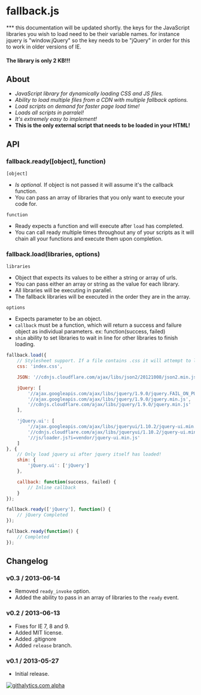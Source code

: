 fallback.js
===========
*** this documentation will be updated shortly. the keys for the JavaScript libraries you wish to load need to be their variable names. for instance jquery is "window.jQuery" so the key needs to be "jQuery" in order for this to work in older versions of IE.



#### The library is only 2 KB!!!

## About
* _JavaScript library for dynamically loading CSS and JS files._
* _Ability to load multiple files from a CDN with multiple fallback options._
* _Load scripts on demand for faster page load time!_
* _Loads all scripts in parralel!_
* _It's extremely easy to implement!_
* __This is the only external script that needs to be loaded in your HTML!__


## API
### fallback.ready([object], function)
`[object]`
- *Is optional.* If object is not passed it will assume it's the callback function.
- You can pass an array of libraries that you only want to execute your code for.

`function`
- Ready expects a function and will execute after `load` has completed.
- You can call ready multiple times throughout any of your scripts as it will chain all your functions and execute them upon completion.


### fallback.load(libraries, options)
`libraries`
- Object that expects its values to be either a string or array of urls.
- You can pass either an array or string as the value for each library.
- All libraries will be executing in parallel.
- The fallback libraries will be executed in the order they are in the array.

`options`
- Expects parameter to be an object.
- `callback` must be a function, which will return a success and failure object as individual parameters. ex: function(success, failed)
- `shim` ability to set libraries to wait in line for other libraries to finish loading.

```javascript
fallback.load({
	// Stylesheet support. If a file contains .css it will attempt to load it as a stylesheet.
	css: 'index.css',

	JSON: '//cdnjs.cloudflare.com/ajax/libs/json2/20121008/json2.min.js',

	jQuery: [
		'//ajax.googleapis.com/ajax/libs/jquery/1.9.0/jquery.FAIL_ON_PURPOSE.min.js',
		'//ajax.googleapis.com/ajax/libs/jquery/1.9.0/jquery.min.js',
		'//cdnjs.cloudflare.com/ajax/libs/jquery/1.9.0/jquery.min.js'
	],

	'jQuery.ui': [
		'//ajax.googleapis.com/ajax/libs/jqueryui/1.10.2/jquery-ui.min.js',
		'//cdnjs.cloudflare.com/ajax/libs/jqueryui/1.10.2/jquery-ui.min.js',
		'//js/loader.js?i=vendor/jquery-ui.min.js'
	]
}, {
	// Only load jquery ui after jquery itself has loaded!
	shim: {
		'jQuery.ui': ['jQuery']
	},

	callback: function(success, failed) {
		// Inline callback
	}
});

fallback.ready(['jQuery'], function() {
	// jQuery Completed
});

fallback.ready(function() {
	// Completed
});
```


## Changelog
### v0.3 / 2013-06-14
- Removed `ready_invoke` option.
- Added the ability to pass in an array of libraries to the `ready` event.

### v0.2 / 2013-06-13
- Fixes for IE 7, 8 and 9.
- Added MIT license.
- Added .gitignore
- Added `release` branch.

### v0.1 / 2013-05-27
- Initial release.


[![githalytics.com alpha](https://cruel-carlota.pagodabox.com/e57ed3fad26831b768bd39ff002571a2 "githalytics.com")](http://githalytics.com/sgarbesi/fallback.js)
